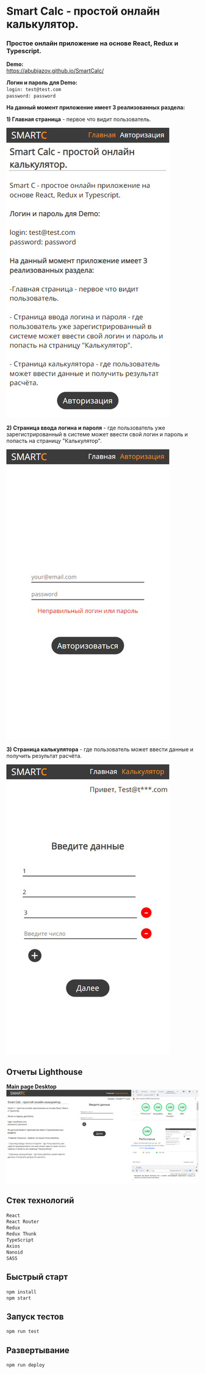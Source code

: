 # Smart Calc - простой онлайн калькулятор.

### Простое онлайн приложение на основе React, Redux и Typescript.

**Demo:**<br>
https://abubjazov.github.io/SmartCalc/

**Логин и пароль для Demo:**<br>
`login: test@test.com`<br>
`password: password`

**На данный момент приложение имеет 3 реализованных раздела:**

**1) Главная страница** - первое что видит пользователь.

![LANDING](docs/main.jpg)

**2) Страница ввода логина и пароля** - где пользователь уже зарегистрированный в системе может ввести свой логин и пароль и попасть на страницу "Калькулятор".

![LANDING](docs/login.jpg)

**3) Страница калькулятора** - где пользователь может ввести данные и получить результат расчёта.

![LANDING](docs/calc.jpg)

## Отчеты Lighthouse

**Main page Desktop**
![LIGHTHOUSE_REPORT](docs/lighthouse_desctop.jpg)

## Стек технологий

```
React
React Router
Redux
Redux Thunk
TypeScript
Axios
Nanoid
SASS
```

## Быстрый старт

```
npm install
npm start
```

## Запуск тестов

```
npm run test
```

## Развертывание

```
npm run deploy
```
